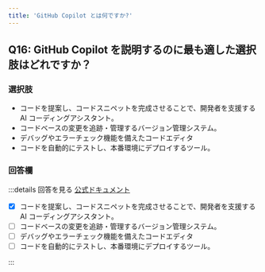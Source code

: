 ```yaml
---
title: 'GitHub Copilot とは何ですか?'
---
```


## Q16: GitHub Copilot を説明するのに最も適した選択肢はどれですか？

### 選択肢

- コードを提案し、コードスニペットを完成させることで、開発者を支援する AI コーディングアシスタント。
- コードベースの変更を追跡・管理するバージョン管理システム。
- デバッグやエラーチェック機能を備えたコードエディタ
- コードを自動的にテストし、本番環境にデプロイするツール。

### 回答欄

:::details 回答を見る
[公式ドキュメント](https://docs.github.com/ja/copilot/about-github-copilot/what-is-github-copilot)

- [x] コードを提案し、コードスニペットを完成させることで、開発者を支援する AI コーディングアシスタント。
- [ ] コードベースの変更を追跡・管理するバージョン管理システム。
- [ ] デバッグやエラーチェック機能を備えたコードエディタ
- [ ] コードを自動的にテストし、本番環境にデプロイするツール。

:::
